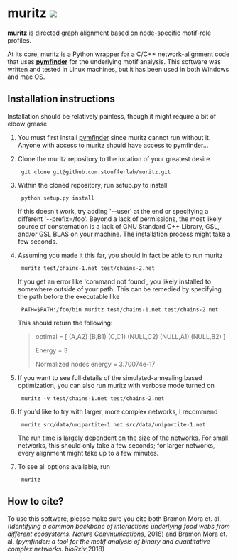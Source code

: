 # muritz [![](https://badgen.net/badge/DOI/10.1038%2Fs41467-018-05056-0/red)](https://doi.org/10.1038/s41467-018-05056-0)

**muritz** is directed graph alignment based on node-specific motif-role profiles.

At its core, muritz is a Python wrapper for a C/C++ network-alignment code that uses **[pymfinder](http://github.com/stoufferlab/pymfinder)** for the underlying motif analysis. This software was written and tested in Linux machines, but it has been used in both Windows and mac OS.

## Installation instructions

Installation should be relatively painless, though it might require a bit of elbow grease.

1. You must first install [pymfinder](http://github.com/stoufferlab/pymfinder) since muritz cannot run without it. Anyone with access to muritz should have access to pymfinder...

2. Clone the muritz repository to the location of your greatest desire

		git clone git@github.com:stoufferlab/muritz.git

3. Within the cloned repository, run setup.py to install
	
		python setup.py install
   
   If this doesn't work, try adding '--user' at the end or specifying a different '--prefix=/foo'. Beyond a lack of permissions, the most likely source of consternation is a lack of GNU Standard C++ Library, GSL, and/or GSL BLAS on your machine. The installation process might take a few seconds.

4. Assuming you made it this far, you should in fact be able to run muritz

		muritz test/chains-1.net test/chains-2.net 
		
   If you get an error like 'command not found', you likely installed to somewhere outside of your path. This can be remedied by specifying the path before the executable like
   
   		PATH=$PATH:/foo/bin muritz test/chains-1.net test/chains-2.net


   This should return the following:
    > optimal =  [ (A,A2) (B,B1) (C,C1) (NULL,C2) (NULL,A1) (NULL,B2) ]
    > 
    > Energy = 3
    > 
    > Normalized nodes energy = 3.70074e-17

5. If you want to see full details of the simulated-annealing based optimization, you can also run muritz with verbose mode turned on

		muritz -v test/chains-1.net test/chains-2.net
		
6. If you'd like to try with larger, more complex networks, I recommend

		muritz src/data/unipartite-1.net src/data/unipartite-1.net
    
    The run time is largely dependent on the size of the networks. For small networks, this should only take a few seconds; for larger networks, every alignment might take up to a few minutes.

7. To see all options available, run

		muritz

## How to cite?
To use this software, please make sure you cite both Bramon Mora et. al. (*Identifying a common backbone of interactions underlying food webs from different ecosystems. Nature Communications*, 2018) and Bramon Mora et. al. (*pymfinder: a tool for the motif analysis of binary and quantitative complex networks. bioRxiv*,2018)
